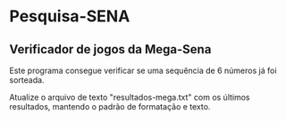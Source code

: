 # Pesquisa-SENA
## Verificador de jogos da Mega-Sena

Este programa consegue verificar se uma sequência de 6 números já foi sorteada.

Atualize o arquivo de texto "resultados-mega.txt" com os últimos resultados, mantendo o padrão de formatação e texto.